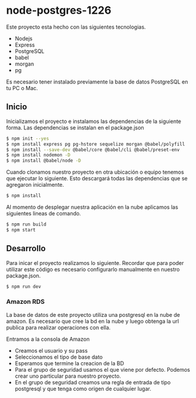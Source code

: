 # node-postgres-1226

Este proyecto esta hecho con las siguientes tecnologias.

- Nodejs
- Express
- PostgreSQL
- babel
- morgan
- pg

Es necesario tener instalado previamente la base de datos PostgreSQL en tu PC o Mac.

## Inicio

Inicializamos el proyecto e instalamos las dependencias de la siguiente forma. Las dependencias se instalan en el package.json

```sh
$ npm init --yes
$ npm install express pg pg-hstore sequelize morgan @babel/polyfill
$ npm install --save-dev @babel/core @babel/cli @babel/preset-env
$ npm install nodemon -D
$ npm install @babel/node -D
```

Cuando clonamos nuestro proyecto en otra ubicación o equipo tenemos que ejecutar lo siguiente. Esto descargará todas las dependencias que se agregaron inicialmente.

```sh
$ npm install
```

Al momento de desplegar nuestra aplicación en la nube aplicamos las siguientes lineas de comando.

```sh
$ npm run build
$ npm start
```
## Desarrollo

Para inicar el proyecto realizamos lo siguiente. Recordar que para poder utilizar este código es necesario configurarlo manualmente en nuestro package.json.

```sh
$ npm run dev
```

### Amazon RDS

La base de datos de este proyecto utiliza una postgresql en la nube de amazon. Es necesario que cree la bd en la nube y luego obtenga la url publica para realizar operaciones con ella.

Entramos a la consola de Amazon

- Creamos el usuario y su pass
- Seleccionamos el tipo de base dato
- Esperamos que termine la creacion de la BD
- Para el grupo de seguridad usamos el que viene por defecto. Podemos crear uno particular para nuestro proyecto.
- En el grupo de seguridad creamos una regla de entrada de tipo postgresql y que tenga como origen de cualquier lugar.